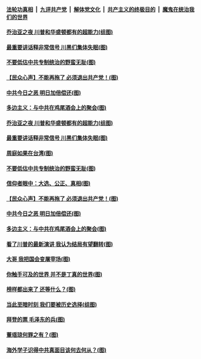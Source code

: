 

####  [法轮功真相](../../../../basic/blob/master/README.md?t=12072302) &nbsp;|&nbsp; [九评共产党](../../../../9ping.md/blob/master/README.md?t=12072302) &nbsp;|&nbsp; [解体党文化](../../../../jtdwh.md/blob/master/README.md?t=12072302)  &nbsp;|&nbsp; [共产主义的终极目的](../../../../gczydzjmd.md/blob/master/README.md?t=12072302) &nbsp;|&nbsp; [魔鬼在统治我们的世界](../../../../mgztzwmdsj.md/blob/master/README.md?t=12072302) 

#### [乔治亚之夜 川普和华盛顿都有的超能力(组图)](../pages/p4/954899.md?t=12072302) 

#### [最重要讲话释非常信号 川黑们集体失眠(图)](../pages/p4/954935.md?t=12072302) 

#### [不要低估中共专制统治的野蛮无耻(图)](../pages/p4/954924.md?t=12072302) 

#### [【民众心声】不能再拖了 必须退出共产党！(图)](../pages/p4/954428.md?t=12072302) 

#### [中共今日之恶 明日加倍偿还(图)](../pages/p4/954704.md?t=12072302) 

#### [多边主义：与中共在鸡尾酒会上的聚会(图)](../pages/p4/954694.md?t=12072302) 




#### [乔治亚之夜 川普和华盛顿都有的超能力(组图)](../pages/p4/954899.md?t=12072302) 

#### [最重要讲话释非常信号 川黑们集体失眠(图)](../pages/p4/954935.md?t=12072302) 

#### [周庭如果在台湾(图)](../pages/p4/954927.md?t=12072302) 

#### [不要低估中共专制统治的野蛮无耻(图)](../pages/p4/954924.md?t=12072302) 

#### [信仰者眼中：大选、公正、真相(图)](../pages/p4/954923.md?t=12072302) 

#### [【民众心声】不能再拖了 必须退出共产党！(图)](../pages/p4/954428.md?t=12072302) 

#### [中共今日之恶 明日加倍偿还(图)](../pages/p4/954704.md?t=12072302) 

#### [多边主义：与中共在鸡尾酒会上的聚会(图)](../pages/p4/954694.md?t=12072302) 

#### [看了川普的最新演讲 我认为结局有望翻转(图)](../pages/p4/954847.md?t=12072302) 

#### [大哥 我把国会变屠宰场(图)](../pages/p4/954713.md?t=12072302) 

#### [你触手可及的世界 并不是丁真的世界(图)](../pages/p4/954846.md?t=12072302) 

#### [榜样都出来了 还等什么？(图)](../pages/p4/954837.md?t=12072302) 


#### [当此至暗时刻 我们要被历史选择(组图)](../pages/p4/953950.md?t=12072302) 

#### [拜登的票 毛泽东的兵(图)](../pages/p4/954808.md?t=12072302) 

#### [董瑶琼何罪之有？(图)](../pages/p4/954775.md?t=12072302) 

#### [海外学子识得中共真面目该何去何从？(图)](../pages/p4/954776.md?t=12072302) 

